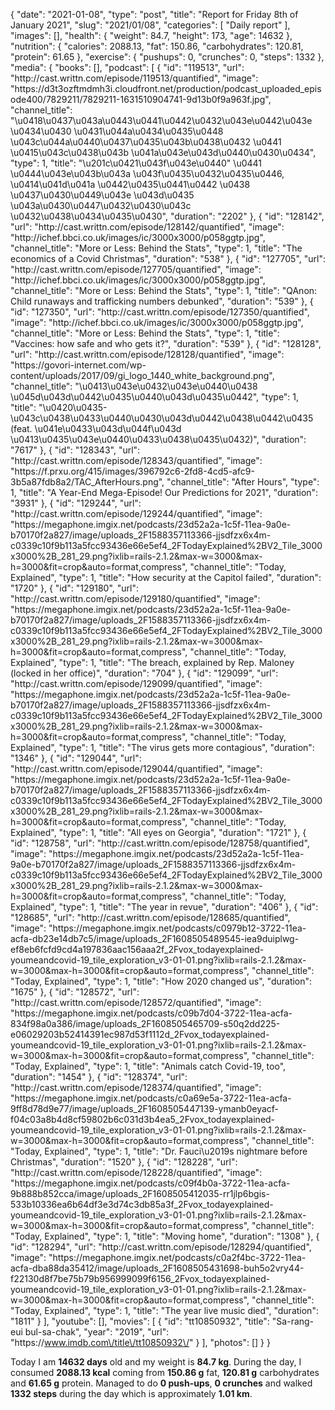 {
    "date": "2021-01-08",
    "type": "post",
    "title": "Report for Friday 8th of January 2021",
    "slug": "2021\/01\/08",
    "categories": [
        "Daily report"
    ],
    "images": [],
    "health": {
        "weight": 84.7,
        "height": 173,
        "age": 14632
    },
    "nutrition": {
        "calories": 2088.13,
        "fat": 150.86,
        "carbohydrates": 120.81,
        "protein": 61.65
    },
    "exercise": {
        "pushups": 0,
        "crunches": 0,
        "steps": 1332
    },
    "media": {
        "books": [],
        "podcast": [
            {
                "id": "119513",
                "url": "http:\/\/cast.writtn.com\/episode\/119513\/quantified",
                "image": "https:\/\/d3t3ozftmdmh3i.cloudfront.net\/production\/podcast_uploaded_episode400\/7829211\/7829211-1631510904741-9d13b0f9a963f.jpg",
                "channel_title": "\u0418\u0437\u043a\u0443\u0441\u0442\u0432\u043e\u0442\u043e \u0434\u0430 \u0431\u044a\u0434\u0435\u0448 \u043c\u044a\u0440\u0437\u0435\u043b\u0438\u0432 \u0441 \u0415\u043c\u0438\u043b \u041a\u043e\u043d\u0440\u0430\u0434",
                "type": 1,
                "title": "\u201c\u0421\u043f\u043e\u0440\" \u0441 \u0444\u043e\u043b\u043a \u043f\u0435\u0432\u0435\u0446, \u0414\u041d\u041a \u0442\u0435\u0441\u0442 \u0438 \u0437\u0430\u0449\u043e \u043d\u0435 \u043a\u0430\u0447\u0432\u0430\u043c \u0432\u0438\u0434\u0435\u0430",
                "duration": "2202"
            },
            {
                "id": "128142",
                "url": "http:\/\/cast.writtn.com\/episode\/128142\/quantified",
                "image": "http:\/\/ichef.bbci.co.uk\/images\/ic\/3000x3000\/p058ggtp.jpg",
                "channel_title": "More or Less: Behind the Stats",
                "type": 1,
                "title": "The economics of a Covid Christmas",
                "duration": "538"
            },
            {
                "id": "127705",
                "url": "http:\/\/cast.writtn.com\/episode\/127705\/quantified",
                "image": "http:\/\/ichef.bbci.co.uk\/images\/ic\/3000x3000\/p058ggtp.jpg",
                "channel_title": "More or Less: Behind the Stats",
                "type": 1,
                "title": "QAnon: Child runaways and trafficking numbers debunked",
                "duration": "539"
            },
            {
                "id": "127350",
                "url": "http:\/\/cast.writtn.com\/episode\/127350\/quantified",
                "image": "http:\/\/ichef.bbci.co.uk\/images\/ic\/3000x3000\/p058ggtp.jpg",
                "channel_title": "More or Less: Behind the Stats",
                "type": 1,
                "title": "Vaccines: how safe and who gets it?",
                "duration": "539"
            },
            {
                "id": "128128",
                "url": "http:\/\/cast.writtn.com\/episode\/128128\/quantified",
                "image": "https:\/\/govori-internet.com\/wp-content\/uploads\/2017\/09\/gi_logo_1440_white_background.png",
                "channel_title": "\u0413\u043e\u0432\u043e\u0440\u0438 \u045d\u043d\u0442\u0435\u0440\u043d\u0435\u0442",
                "type": 1,
                "title": "\u0420\u0435-\u043c\u0438\u0433\u0440\u0430\u043d\u0442\u0438\u0442\u0435 (feat. \u041e\u0433\u043d\u044f\u043d \u0413\u0435\u043e\u0440\u0433\u0438\u0435\u0432)",
                "duration": "7617"
            },
            {
                "id": "128343",
                "url": "http:\/\/cast.writtn.com\/episode\/128343\/quantified",
                "image": "https:\/\/f.prxu.org\/415\/images\/396792c6-2fd8-4cd5-afc9-3b5a87fdb8a2\/TAC_AfterHours.png",
                "channel_title": "After Hours",
                "type": 1,
                "title": "A Year-End Mega-Episode! Our Predictions for 2021",
                "duration": "3931"
            },
            {
                "id": "129244",
                "url": "http:\/\/cast.writtn.com\/episode\/129244\/quantified",
                "image": "https:\/\/megaphone.imgix.net\/podcasts\/23d52a2a-1c5f-11ea-9a0e-b70170f2a827\/image\/uploads_2F1588357113366-jjsdfzx6x4m-c0339c10f9b113a5fcc93436e66e5ef4_2FTodayExplained%2BV2_Tile_3000x3000%2B_281_29.png?ixlib=rails-2.1.2&max-w=3000&max-h=3000&fit=crop&auto=format,compress",
                "channel_title": "Today, Explained",
                "type": 1,
                "title": "How security at the Capitol failed",
                "duration": "1720"
            },
            {
                "id": "129180",
                "url": "http:\/\/cast.writtn.com\/episode\/129180\/quantified",
                "image": "https:\/\/megaphone.imgix.net\/podcasts\/23d52a2a-1c5f-11ea-9a0e-b70170f2a827\/image\/uploads_2F1588357113366-jjsdfzx6x4m-c0339c10f9b113a5fcc93436e66e5ef4_2FTodayExplained%2BV2_Tile_3000x3000%2B_281_29.png?ixlib=rails-2.1.2&max-w=3000&max-h=3000&fit=crop&auto=format,compress",
                "channel_title": "Today, Explained",
                "type": 1,
                "title": "The breach, explained by Rep. Maloney (locked in her office)",
                "duration": "704"
            },
            {
                "id": "129099",
                "url": "http:\/\/cast.writtn.com\/episode\/129099\/quantified",
                "image": "https:\/\/megaphone.imgix.net\/podcasts\/23d52a2a-1c5f-11ea-9a0e-b70170f2a827\/image\/uploads_2F1588357113366-jjsdfzx6x4m-c0339c10f9b113a5fcc93436e66e5ef4_2FTodayExplained%2BV2_Tile_3000x3000%2B_281_29.png?ixlib=rails-2.1.2&max-w=3000&max-h=3000&fit=crop&auto=format,compress",
                "channel_title": "Today, Explained",
                "type": 1,
                "title": "The virus gets more contagious",
                "duration": "1346"
            },
            {
                "id": "129044",
                "url": "http:\/\/cast.writtn.com\/episode\/129044\/quantified",
                "image": "https:\/\/megaphone.imgix.net\/podcasts\/23d52a2a-1c5f-11ea-9a0e-b70170f2a827\/image\/uploads_2F1588357113366-jjsdfzx6x4m-c0339c10f9b113a5fcc93436e66e5ef4_2FTodayExplained%2BV2_Tile_3000x3000%2B_281_29.png?ixlib=rails-2.1.2&max-w=3000&max-h=3000&fit=crop&auto=format,compress",
                "channel_title": "Today, Explained",
                "type": 1,
                "title": "All eyes on Georgia",
                "duration": "1721"
            },
            {
                "id": "128758",
                "url": "http:\/\/cast.writtn.com\/episode\/128758\/quantified",
                "image": "https:\/\/megaphone.imgix.net\/podcasts\/23d52a2a-1c5f-11ea-9a0e-b70170f2a827\/image\/uploads_2F1588357113366-jjsdfzx6x4m-c0339c10f9b113a5fcc93436e66e5ef4_2FTodayExplained%2BV2_Tile_3000x3000%2B_281_29.png?ixlib=rails-2.1.2&max-w=3000&max-h=3000&fit=crop&auto=format,compress",
                "channel_title": "Today, Explained",
                "type": 1,
                "title": "The year in revue",
                "duration": "406"
            },
            {
                "id": "128685",
                "url": "http:\/\/cast.writtn.com\/episode\/128685\/quantified",
                "image": "https:\/\/megaphone.imgix.net\/podcasts\/c0979b12-3722-11ea-acfa-db23e14db7c5\/image\/uploads_2F1608505489545-iea9duiplwg-ef8eb6fcfd9cd4a197836aac156aaa2f_2Fvox_todayexplained-youmeandcovid-19_tile_exploration_v3-01-01.png?ixlib=rails-2.1.2&max-w=3000&max-h=3000&fit=crop&auto=format,compress",
                "channel_title": "Today, Explained",
                "type": 1,
                "title": "How 2020 changed us",
                "duration": "1675"
            },
            {
                "id": "128572",
                "url": "http:\/\/cast.writtn.com\/episode\/128572\/quantified",
                "image": "https:\/\/megaphone.imgix.net\/podcasts\/c09b7d04-3722-11ea-acfa-834f98a0a386\/image\/uploads_2F1608505465709-s50q2dd225-e06029203b52414391ec987d53f1112d_2Fvox_todayexplained-youmeandcovid-19_tile_exploration_v3-01-01.png?ixlib=rails-2.1.2&max-w=3000&max-h=3000&fit=crop&auto=format,compress",
                "channel_title": "Today, Explained",
                "type": 1,
                "title": "Animals catch Covid-19, too",
                "duration": "1454"
            },
            {
                "id": "128374",
                "url": "http:\/\/cast.writtn.com\/episode\/128374\/quantified",
                "image": "https:\/\/megaphone.imgix.net\/podcasts\/c0a69e5a-3722-11ea-acfa-9ff8d78d9e77\/image\/uploads_2F1608505447139-ymanb0eyacf-f04c03a8b4d8cf59802b6c031d3b4ea5_2Fvox_todayexplained-youmeandcovid-19_tile_exploration_v3-01-01.png?ixlib=rails-2.1.2&max-w=3000&max-h=3000&fit=crop&auto=format,compress",
                "channel_title": "Today, Explained",
                "type": 1,
                "title": "Dr. Fauci\u2019s nightmare before Christmas",
                "duration": "1520"
            },
            {
                "id": "128228",
                "url": "http:\/\/cast.writtn.com\/episode\/128228\/quantified",
                "image": "https:\/\/megaphone.imgix.net\/podcasts\/c09f4b0a-3722-11ea-acfa-9b888b852cca\/image\/uploads_2F1608505412035-rr1jlp6bgis-533b10336ea6b64df3e3d74c3db85a3f_2Fvox_todayexplained-youmeandcovid-19_tile_exploration_v3-01-01.png?ixlib=rails-2.1.2&max-w=3000&max-h=3000&fit=crop&auto=format,compress",
                "channel_title": "Today, Explained",
                "type": 1,
                "title": "Moving home",
                "duration": "1308"
            },
            {
                "id": "128294",
                "url": "http:\/\/cast.writtn.com\/episode\/128294\/quantified",
                "image": "https:\/\/megaphone.imgix.net\/podcasts\/c0a2f4bc-3722-11ea-acfa-dba88da35412\/image\/uploads_2F1608505431698-buh5o2vry44-f22130d8f7be75b79b956999099f6156_2Fvox_todayexplained-youmeandcovid-19_tile_exploration_v3-01-01.png?ixlib=rails-2.1.2&max-w=3000&max-h=3000&fit=crop&auto=format,compress",
                "channel_title": "Today, Explained",
                "type": 1,
                "title": "The year live music died",
                "duration": "1811"
            }
        ],
        "youtube": [],
        "movies": [
            {
                "id": "tt10850932",
                "title": "Sa-rang-eui bul-sa-chak",
                "year": "2019",
                "url": "https:\/\/www.imdb.com\/title\/tt10850932\/"
            }
        ],
        "photos": []
    }
}

Today I am <strong>14632 days</strong> old and my weight is <strong>84.7 kg</strong>. During the day, I consumed <strong>2088.13 kcal</strong> coming from <strong>150.86 g</strong> fat, <strong>120.81 g</strong> carbohydrates and <strong>61.65 g</strong> protein. Managed to do <strong>0 push-ups</strong>, <strong>0 crunches</strong> and walked <strong>1332 steps</strong> during the day which is approximately <strong>1.01 km</strong>.